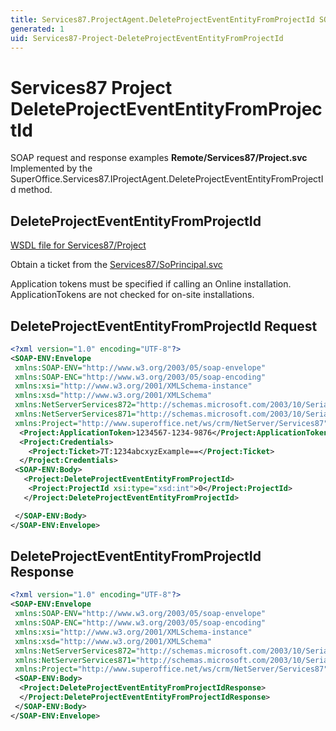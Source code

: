 ```yaml
---
title: Services87.ProjectAgent.DeleteProjectEventEntityFromProjectId SOAP
generated: 1
uid: Services87-Project-DeleteProjectEventEntityFromProjectId
---
```


# Services87 Project DeleteProjectEventEntityFromProjectId

SOAP request and response examples **Remote/Services87/Project.svc**
Implemented by the <see cref="M:SuperOffice.Services87.IProjectAgent.DeleteProjectEventEntityFromProjectId">SuperOffice.Services87.IProjectAgent.DeleteProjectEventEntityFromProjectId</see> method.

## DeleteProjectEventEntityFromProjectId

[WSDL file for Services87/Project](../Services87-Project.md)

Obtain a ticket from the [Services87/SoPrincipal.svc](../SoPrincipal/index.md)

Application tokens must be specified if calling an Online installation. ApplicationTokens are not checked for on-site installations.

## DeleteProjectEventEntityFromProjectId Request

```xml
<?xml version="1.0" encoding="UTF-8"?>
<SOAP-ENV:Envelope
 xmlns:SOAP-ENV="http://www.w3.org/2003/05/soap-envelope"
 xmlns:SOAP-ENC="http://www.w3.org/2003/05/soap-encoding"
 xmlns:xsi="http://www.w3.org/2001/XMLSchema-instance"
 xmlns:xsd="http://www.w3.org/2001/XMLSchema"
 xmlns:NetServerServices872="http://schemas.microsoft.com/2003/10/Serialization/Arrays"
 xmlns:NetServerServices871="http://schemas.microsoft.com/2003/10/Serialization/"
 xmlns:Project="http://www.superoffice.net/ws/crm/NetServer/Services87">
  <Project:ApplicationToken>1234567-1234-9876</Project:ApplicationToken>
  <Project:Credentials>
    <Project:Ticket>7T:1234abcxyzExample==</Project:Ticket>
  </Project:Credentials>
 <SOAP-ENV:Body>
   <Project:DeleteProjectEventEntityFromProjectId>
    <Project:ProjectId xsi:type="xsd:int">0</Project:ProjectId>
   </Project:DeleteProjectEventEntityFromProjectId>

 </SOAP-ENV:Body>
</SOAP-ENV:Envelope>

```

## DeleteProjectEventEntityFromProjectId Response

```xml
<?xml version="1.0" encoding="UTF-8"?>
<SOAP-ENV:Envelope
 xmlns:SOAP-ENV="http://www.w3.org/2003/05/soap-envelope"
 xmlns:SOAP-ENC="http://www.w3.org/2003/05/soap-encoding"
 xmlns:xsi="http://www.w3.org/2001/XMLSchema-instance"
 xmlns:xsd="http://www.w3.org/2001/XMLSchema"
 xmlns:NetServerServices872="http://schemas.microsoft.com/2003/10/Serialization/Arrays"
 xmlns:NetServerServices871="http://schemas.microsoft.com/2003/10/Serialization/"
 xmlns:Project="http://www.superoffice.net/ws/crm/NetServer/Services87">
 <SOAP-ENV:Body>
  <Project:DeleteProjectEventEntityFromProjectIdResponse>
  </Project:DeleteProjectEventEntityFromProjectIdResponse>
 </SOAP-ENV:Body>
</SOAP-ENV:Envelope>

```
